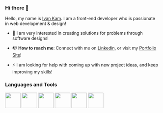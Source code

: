 ### Hi there 👋

Hello, my name is <a href="https://www.linkedin.com/in/ivan-kam00/">Ivan Kam</a>. I am a front-end developer who is passionate in web development & design! 

<ul>
  <li>
    <p>&#127750 I am very interested in creating solutions for problems through software designs!
  </li>
  <li>
    <p>&#128237 <b>How to reach me</b>: Connect with me on <a href="https://www.linkedin.com/in/ivan-kam00/">Linkedin</a>, or visit my <a href="https://ivodesign.link/">Portfolio Site</a>!
  </li>
  <li>
    <p>⚡ I am looking for help with coming up with new project ideas, and keep improving my skills!</p>
  </li>
</ul>

<h3>Languages and Tools</h3>
<div display="flex" >
  <img src="https://cdn-icons-png.flaticon.com/512/5968/5968267.png" width="50px" height="50px">
  <img src="https://cdn-icons-png.flaticon.com/512/5968/5968242.png" width="50px" height="50px">
  <img src="https://cdn-icons-png.flaticon.com/512/5968/5968292.png" width="50px" height="50px">
  <img src="https://cdn-icons-png.flaticon.com/512/3334/3334886.png" width="50px" height="50px">
  <img src="https://cdn-icons-png.flaticon.com/512/174/174881.png" width="50px" height="50px">
  <img src="https://cdn-icons-png.flaticon.com/512/5968/5968332.png" width="50px" height="50px">
 </div>
<!--
**ivankam123/ivankam123** is a ✨ _special_ ✨ repository because its `README.md` (this file) appears on your GitHub profile.

Here are some ideas to get you started:

- 🔭 I’m currently working on ...
- 🌱 I’m currently learning ...
- 👯 I’m looking to collaborate on ...
- 🤔 I’m looking for help with ...
- 💬 Ask me about ...
- 📫 How to reach me: ...
- 😄 Pronouns: ...
- ⚡ Fun fact: ...
-->
